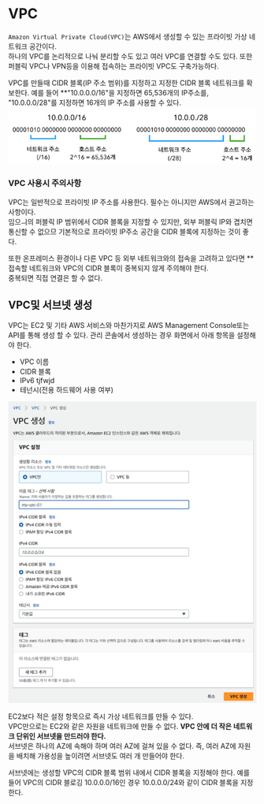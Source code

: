 # VPC

`Amazon Virtual Private Cloud(VPC)`는 AWS에서 생성할 수 있는 프라이빗 가상 네트워크 공간이다.  
하나의 VPC를 논리적으로 나눠 분리할 수도 있고 여러 VPC를 연결할 수도 있다. 또한 퍼블릭 VPC나 VPN등을 이용해 접속하는 프라이빗 VPC도 구축가능하다.  

VPC를 만들때 CIDR 블록(IP 주소 범위)를 지정하고 지정한 CIDR 블록 네트워크를 확보한다. 
예를 들어 **"10.0.0.0/16"을 지정하면 65,536개의 IP주소를, "10.0.0.0/28"를 지정하면 16개의 IP 주소를 사용할 수 있다.  
![VPC](images/4.png)

### VPC 사용시 주의사항
VPC는 일반적으로 프라이빗 IP 주소를 사용한다. 필수는 아니지만 AWS에서 권고하는 사항이다.  
임으ㅢ의 퍼블릭 IP 범위에서 CIDR 블록을 지정할 수 있지만, 외부 퍼블릭 IP와 겹치면통신할 수 없으므 기본적으로 프라이빗 IP주소 공간을 CIDR 블록에 지정하는 것이 좋다.  

또한 온프레미스 환경이나 다른 VPC 등 외부 네트워크와의 접속을 고려하고 있다면 **접속할 네트워크와 VPC의 CIDR 블록이 중복되지 않게 주의해야 한다.  
중복되면 직접 연결은 할 수 없다.  

## VPC및 서브넷 생성
VPC는 EC2 및 기타 AWS 서비스와 마찬가지로 AWS Management Console또는 API를 통해 생성 할 수 있다. 관리 콘솔에서 생성하는 경우 화면에서 아래 항목을 설정해야 한다. 
- VPC 이름
- CIDR 블록
- IPv6 tjfwjd
- 테넌시(전용 하드웨어 사용 여부)

![VPC](images/5.png)  

EC2보다 적은 설정 항목으로 즉시 가상 네트워크를 만들 수 있다.   
VPC만으로는 EC2와 같은 자원을 네트워크에 만들 수 없다. **VPC 안에 더 작은 네트워크 단위인 서브넷을 만드러야 한다.**   
서브넷은 하나의 AZ에 속해야 하며 여러 AZ에 걸쳐 있을 수 없다. 즉, 여러 AZ에 자원을 배치해 가용성을 높이려면 서브넷도 여러 개 만들어야 한다.   

서브넷에는 생성할 VPC의 CIDR 블록 범위 내에서 CIDR 블록을 지정해야 한다. 예를 들어 VPC의 CIDR 블로깅 10.0.0.0/16인 경우 10.0.0.0/24와 같이 CIDR 블록을 지정한다.  
